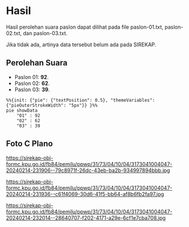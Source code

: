 # Hasil

Hasil perolehan suara paslon dapat dilihat pada file paslon-01.txt, paslon-02.txt, dan paslon-03.txt.

Jika tidak ada, artinya data tersebut belum ada pada SIREKAP.

## Perolehan Suara

 * Paslon 01: **92**.
 * Paslon 02: **62**.
 * Paslon 03: **39**.

```mermaid
%%{init: {"pie": {"textPosition": 0.5}, "themeVariables": {"pieOuterStrokeWidth": "5px"}} }%%
pie showData
    "01" : 92
    "02" : 62
    "03" : 39
```
## Foto C Plano

https://sirekap-obj-formc.kpu.go.id/fb84/pemilu/ppwp/31/73/04/10/04/3173041004047-20240214-231906--79c8971f-26dc-43eb-ba2b-934997894bbb.jpg

https://sirekap-obj-formc.kpu.go.id/fb84/pemilu/ppwp/31/73/04/10/04/3173041004047-20240214-231936--c61f4069-30d6-41f5-bb64-af8b6fb2fa97.jpg

https://sirekap-obj-formc.kpu.go.id/fb84/pemilu/ppwp/31/73/04/10/04/3173041004047-20240214-232014--28640707-f202-4171-a29e-6cf1e7cba708.jpg
